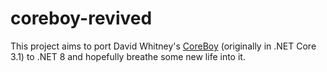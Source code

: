 # coreboy-revived

This project aims to port David Whitney's [CoreBoy](https://github.com/davidwhitney/CoreBoy) (originally in .NET Core 3.1) to .NET 8 and hopefully breathe some new life into it.
